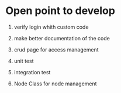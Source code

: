 ﻿# Open point to develop

1. verify login whith custom code

2. make better documentation of the code

3. crud page for access management

4. unit test

5. integration test

8. Node Class for node management